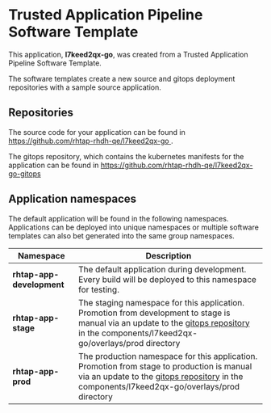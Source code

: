 # Trusted Application Pipeline Software Template

This application, **l7keed2qx-go**, was created from a Trusted Application Pipeline Software Template.

The software templates create a new source and gitops deployment repositories with a sample source application. 

## Repositories

The source code for your application can be found in [https://github.com/rhtap-rhdh-qe/l7keed2qx-go ](https://github.com/rhtap-rhdh-qe/l7keed2qx-go ).
 
The gitops repository, which contains the kubernetes manifests for the application can be found in 
[https://github.com/rhtap-rhdh-qe/l7keed2qx-go-gitops ](https://github.com/rhtap-rhdh-qe/l7keed2qx-go-gitops ) 

## Application namespaces 

The default application will be found in the following namespaces. Applications can be deployed into unique namespaces or multiple software templates can also bet generated into the same group namespaces.  

|  Namespace   |  Description   |  
| -------- | -------- |   
| **rhtap-app-development** | The default application during development. Every build will be deployed to this namespace for testing. | 
| **rhtap-app-stage** | The staging namespace for this application. Promotion from development to stage is manual via an update to the [gitops repository](https://github.com/rhtap-rhdh-qe/l7keed2qx-go-gitops ) in the components/l7keed2qx-go/overlays/prod directory |  
| **rhtap-app-prod** | The production namespace for this application. Promotion from stage to production is manual via an update to the [gitops repository](https://github.com/rhtap-rhdh-qe/l7keed2qx-go-gitops ) in the components/l7keed2qx-go/overlays/prod directory | 